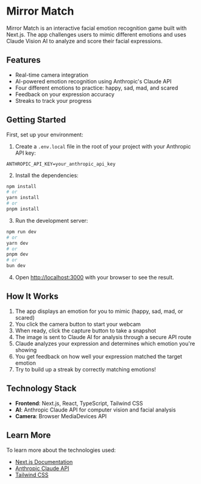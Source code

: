 # Mirror Match

Mirror Match is an interactive facial emotion recognition game built with Next.js. The app challenges users to mimic different emotions and uses Claude Vision AI to analyze and score their facial expressions.

## Features

- Real-time camera integration
- AI-powered emotion recognition using Anthropic's Claude API
- Four different emotions to practice: happy, sad, mad, and scared
- Feedback on your expression accuracy
- Streaks to track your progress

## Getting Started

First, set up your environment:

1. Create a `.env.local` file in the root of your project with your Anthropic API key:
```
ANTHROPIC_API_KEY=your_anthropic_api_key
```

2. Install the dependencies:
```bash
npm install
# or
yarn install
# or
pnpm install
```

3. Run the development server:
```bash
npm run dev
# or
yarn dev
# or
pnpm dev
# or
bun dev
```

4. Open [http://localhost:3000](http://localhost:3000) with your browser to see the result.

## How It Works

1. The app displays an emotion for you to mimic (happy, sad, mad, or scared)
2. You click the camera button to start your webcam
3. When ready, click the capture button to take a snapshot
4. The image is sent to Claude AI for analysis through a secure API route
5. Claude analyzes your expression and determines which emotion you're showing
6. You get feedback on how well your expression matched the target emotion
7. Try to build up a streak by correctly matching emotions!

## Technology Stack

- **Frontend**: Next.js, React, TypeScript, Tailwind CSS
- **AI**: Anthropic Claude API for computer vision and facial analysis
- **Camera**: Browser MediaDevices API

## Learn More

To learn more about the technologies used:

- [Next.js Documentation](https://nextjs.org/docs)
- [Anthropic Claude API](https://docs.anthropic.com/claude/reference/getting-started-with-the-api)
- [Tailwind CSS](https://tailwindcss.com/docs)
